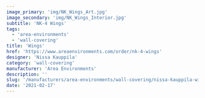 ```yaml
---
image_primary: 'img/NK_Wings_Art.jpg'
image_secondary: 'img/NK_Wings_Interior.jpg'
subtitle: 'NK-4 Wings'
tags:
  - 'area-environments'
  - 'wall-covering'
title: 'Wings'
href: 'https://www.areaenvironments.com/order/nk-4-wings'
designer: 'Nissa Kauppila'
category: 'wall-covering'
manufacturer: 'Area Environments'
description: ''
slug: '/manufacturers/area-environments/wall-covering/nissa-kauppila-wings'
date: '2021-02-17'
---
```

